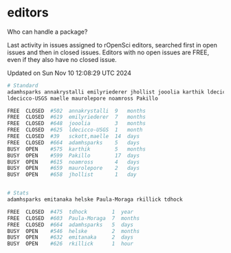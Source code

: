 # editors

Who can handle a package?

Last activity in issues assigned to rOpenSci editors, searched first in open
issues and then in closed issues. Editors with no open issues are FREE, even if
they also have no closed issue.


Updated on Sun Nov 10 12:08:29 UTC 2024

```bash
# Standard
adamhsparks annakrystalli emilyriederer jhollist jooolia karthik ldecicco
ldecicco-USGS maelle maurolepore noamross Pakillo

FREE  CLOSED  #502  annakrystalli  9   months
FREE  CLOSED  #619  emilyriederer  7   months
FREE  CLOSED  #648  jooolia        3   months
FREE  CLOSED  #625  ldecicco-USGS  1   month
FREE  CLOSED  #39   sckott,maelle  14  days
FREE  CLOSED  #664  adamhsparks    5   days
BUSY  OPEN    #575  karthik        5   months
BUSY  OPEN    #599  Pakillo        17  days
BUSY  OPEN    #615  noamross       4   days
BUSY  OPEN    #659  maurolepore    2   days
BUSY  OPEN    #658  jhollist       1   day


# Stats
adamhsparks emitanaka helske Paula-Moraga rkillick tdhock

FREE  CLOSED  #475  tdhock        1  year
FREE  CLOSED  #603  Paula-Moraga  7  months
FREE  CLOSED  #664  adamhsparks   5  days
BUSY  OPEN    #546  helske        2  months
BUSY  OPEN    #632  emitanaka     2  days
BUSY  OPEN    #626  rkillick      1  hour
```
